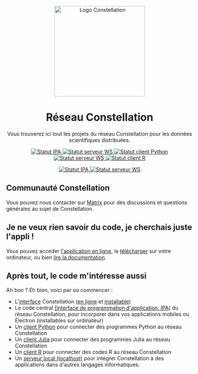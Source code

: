<p align="center">
  <a href="https://docu.réseau-constellation.ca" title="Constellation">
    <img src="https://docu.xn--rseau-constellation-bzb.ca/logo.svg" alt="Logo Constellation" width="244" />
  </a>
</p>

<h1 align="center">Réseau Constellation</h1>

<p align="center">Vous trouverez ici tout les projets du réseau Constellation pour les données scientifiques distribuées.</p>
<p align="center">
  <a href="https://github.com/reseau-constellation/ipa/" title="IPA">
    <img src="https://github.com/reseau-constellation/ipa/actions/workflows/tests.yml/badge.svg?branch=main" alt="Statut IPA" />
  </a>
  
  <a href="https://github.com/reseau-constellation/serveur-ws/" title="Serveur WS">
    <img src="https://github.com/reseau-constellation/serveur-ws/actions/workflows/tests.yml/badge.svg?branch=master" alt="Statut serveur WS" />
  </a>
  <a href="https://github.com/reseau-constellation/client-python/" title="Client Python">
    <img src="https://github.com/reseau-constellation/client-python/actions/workflows/ic.yml/badge.svg?branch=master" alt="Statut client Python" />
  </a>
  <a href="https://github.com/reseau-constellation/Constellation.jl/" title="Client Julia">
    <img src="https://github.com/reseau-constellation/Constellation.jl/actions/workflows/CI.yml/badge.svg?branch=principale" alt="Statut serveur WS" />
  </a>
  <a href="https://github.com/reseau-constellation/client-r/actions" title="Client R">
    <img src="https://github.com/reseau-constellation/client-r/workflows/R-CMD-check/badge.svg?branch=main" alt="Statut client R" />
  </a>
</p>
<p align="center">
  <a href="https://github.com/reseau-constellation/iug/" title="Appli Internet">
    <img src="https://github.com/reseau-constellation/iug/actions/workflows/publierPage.yml/badge.svg?branch=main" alt="Statut IPA" />
  </a>
  <a href="https://github.com/reseau-constellation/iug/" title="Appli installable">
    <img src="https://github.com/reseau-constellation/iug/actions/workflows/ci.yml/badge.svg?branch=main" alt="Statut serveur WS" />
  </a>
</p>

## Communauté Constellation
Vous pouvez nous contacter sur [Matrix](https://matrix.to/#/!poDYzupTbvLiBsnQSr:matrix.org?via=matrix.org) pour des discussions et questions générales au sujet de Constellation.

## Je ne veux rien savoir du code, je cherchais juste l'appli !
Vous pouvez accéder [l'application en ligne](https://réseau-constellation.ca), la [télécharger](https://réseau-constellation.ca/téléchargements) sur votre ordinateur, ou bien [lire la documentation](https://docu.réseau-constellation.ca).

## Après tout, le code m'intéresse aussi
Ah bon ? Eh bien, voici par où commencer :

* L'[interface](https://github.com/reseau-constellation/iug/) Constellation ([en ligne](https://réseau-constellation.ca) et [installable](https://github.com/reseau-constellation/iug/releases))
* Le code central [(Interface de programmation d'application, IPA)](https://github.com/reseau-constellation/ipa/) du réseau Constellation, pour incorporer dans vos applications mobiles ou Électron (installables sur ordinateur)
* Un [client Python](https://github.com/reseau-constellation/client-python) pour connecter des programmes Python au réseau Constellation
* Un [client Julia](https://github.com/reseau-constellation/Constellation.jl) pour connecter des programmes Julia au réseau Constellation
* Un [client R](https://github.com/reseau-constellation/client-r) pour connecter des codes R au réseau Constellation
* Un [serveur local (localhost)](https://github.com/reseau-constellation/serveur-ws) pour intégrer Constellation à des applications dans d'autres langages informatiques.
